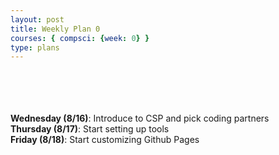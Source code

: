 ```yaml
---
layout: post
title: Weekly Plan 0
courses: { compsci: {week: 0} }
type: plans
---
```


<br> <br> <br> <br>
**Wednesday (8/16)**: Introduce to CSP and pick coding partners<br>
**Thursday (8/17)**: Start setting up tools<br>
**Friday (8/18)**: Start customizing Github Pages